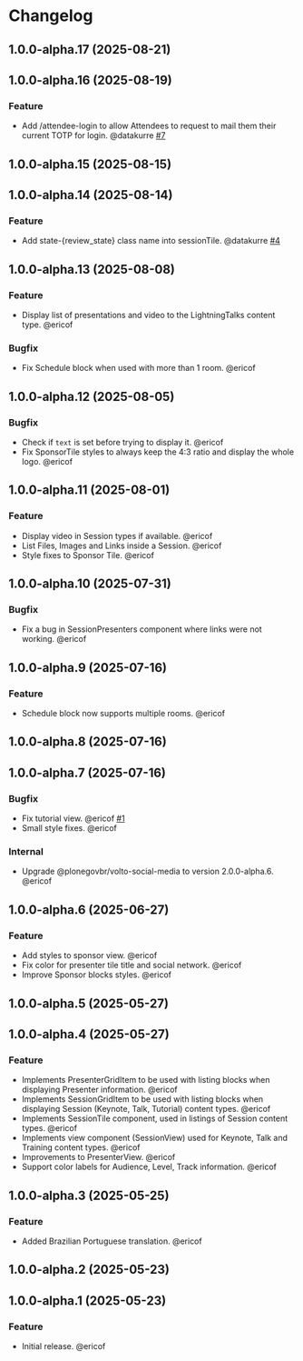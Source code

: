 # Changelog

<!-- You should *NOT* be adding new change log entries to this file.
     You should create a file in the news directory instead.
     For helpful instructions, please see:
     https://6.docs.plone.org/contributing/index.html#contributing-change-log-label
-->

<!-- towncrier release notes start -->

## 1.0.0-alpha.17 (2025-08-21)

## 1.0.0-alpha.16 (2025-08-19)

### Feature

- Add /attendee-login to allow Attendees to request to mail them their current TOTP for login. @datakurre [#7](https://github.com/collective/tech-event/issue/7)

## 1.0.0-alpha.15 (2025-08-15)

## 1.0.0-alpha.14 (2025-08-14)

### Feature

- Add state-{review_state} class name into sessionTile. @datakurre [#4](https://github.com/collective/tech-event/issue/4)

## 1.0.0-alpha.13 (2025-08-08)

### Feature

- Display list of presentations and video to the LightningTalks content type. @ericof 

### Bugfix

- Fix Schedule block when used with more than 1 room. @ericof 

## 1.0.0-alpha.12 (2025-08-05)

### Bugfix

- Check if `text` is set before trying to display it. @ericof 
- Fix SponsorTile styles to always keep the 4:3 ratio and display the whole logo. @ericof 

## 1.0.0-alpha.11 (2025-08-01)

### Feature

- Display video in Session types if available. @ericof 
- List Files, Images and Links inside a Session. @ericof 
- Style fixes to Sponsor Tile. @ericof 

## 1.0.0-alpha.10 (2025-07-31)

### Bugfix

- Fix a bug in SessionPresenters component where links were not working. @ericof 

## 1.0.0-alpha.9 (2025-07-16)

### Feature

- Schedule block now supports multiple rooms. @ericof 

## 1.0.0-alpha.8 (2025-07-16)

## 1.0.0-alpha.7 (2025-07-16)

### Bugfix

- Fix tutorial view. @ericof [#1](https://github.com/collective/tech-event/issue/1)
- Small style fixes. @ericof 

### Internal

- Upgrade @plonegovbr/volto-social-media to version 2.0.0-alpha.6. @ericof 

## 1.0.0-alpha.6 (2025-06-27)

### Feature

- Add styles to sponsor view. @ericof 
- Fix color for presenter tile title and social network. @ericof 
- Improve Sponsor blocks styles. @ericof 

## 1.0.0-alpha.5 (2025-05-27)

## 1.0.0-alpha.4 (2025-05-27)

### Feature

- Implements PresenterGridItem to be used with listing blocks when displaying Presenter information. @ericof 
- Implements SessionGridItem to be used with listing blocks when displaying Session (Keynote, Talk, Tutorial) content types. @ericof 
- Implements SessionTile component, used in listings of Session content types. @ericof 
- Implements view component (SessionView) used for Keynote, Talk and Training content types. @ericof 
- Improvements to PresenterView. @ericof 
- Support color labels for Audience, Level, Track information. @ericof 

## 1.0.0-alpha.3 (2025-05-25)

### Feature

- Added Brazilian Portuguese translation. @ericof 

## 1.0.0-alpha.2 (2025-05-23)

## 1.0.0-alpha.1 (2025-05-23)

### Feature

- Initial release. @ericof
